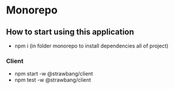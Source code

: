 # Monorepo

## How to start using this application

- npm i (in folder monorepo to install dependencies all of project)

### Client

- npm start -w @strawbang/client
- npm test -w @strawbang/client

